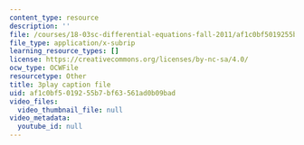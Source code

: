 ```yaml
---
content_type: resource
description: ''
file: /courses/18-03sc-differential-equations-fall-2011/af1c0bf5019255b7bf63561ad0b09bad_XbiEUwVQqVM.vtt
file_type: application/x-subrip
learning_resource_types: []
license: https://creativecommons.org/licenses/by-nc-sa/4.0/
ocw_type: OCWFile
resourcetype: Other
title: 3play caption file
uid: af1c0bf5-0192-55b7-bf63-561ad0b09bad
video_files:
  video_thumbnail_file: null
video_metadata:
  youtube_id: null
---
```

